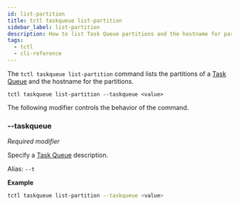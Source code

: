 ```yaml
---
id: list-partition
title: tctl taskqueue list-partition
sidebar_label: list-partition
description: How to list Task Queue partitions and the hostname for partitions using tctl.
tags:
  - tctl
  - cli-reference
---
```


The `tctl taskqueue list-partition` command lists the partitions of a [Task Queue](/concepts/what-is-a-task-queue) and the hostname for the partitions.

`tctl taskqueue list-partition --taskqueue <value>`

The following modifier controls the behavior of the command.

### --taskqueue

_Required modifier_

Specify a [Task Queue](/concepts/what-is-a-task-queue) description.

Alias: `--t`

**Example**

```bash
tctl taskqueue list-partition --taskqueue <value>
```
